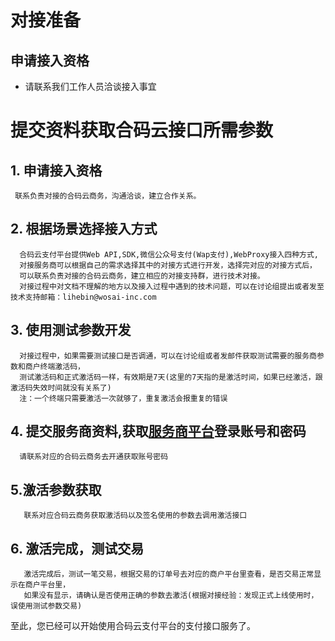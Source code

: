# 对接准备

## 申请接入资格

- 请联系我们工作人员洽谈接入事宜


# 提交资料获取合码云接口所需参数
## 1. 申请接入资格
```
 联系负责对接的合码云商务，沟通洽谈，建立合作关系。
```
## 2. 根据场景选择接入方式
```
  合码云支付平台提供Web API,SDK,微信公众号支付(Wap支付),WebProxy接入四种方式,
  对接服务商可以根据自己的需求选择其中的对接方式进行开发，选择完对应的对接方式后，
  可以联系负责对接的合码云商务，建立相应的对接支持群，进行技术对接。
  对接过程中对文档不理解的地方以及接入过程中遇到的技术问题，可以在讨论组提出或者发至技术支持邮箱：lihebin@wosai-inc.com
```

## 3. 使用测试参数开发
```
  对接过程中，如果需要测试接口是否调通，可以在讨论组或者发邮件获取测试需要的服务商参数和商户终端激活码，
  测试激活码和正式激活码一样，有效期是7天(这里的7天指的是激活时间，如果已经激活，跟激活码失效时间就没有关系了)
  注：一个终端只需要激活一次就够了，重复激活会报重复的错误
```
## 4. 提交服务商资料,获取[服务商平台](https://fsp.hemayun.com)登录账号和密码
```
  请联系对应的合码云商务去开通获取账号密码 
``` 
## 5.激活参数获取
```
   联系对应合码云商务获取激活码以及签名使用的参数去调用激活接口
```
## 6. 激活完成，测试交易
```
   激活完成后，测试一笔交易，根据交易的订单号去对应的商户平台里查看，是否交易正常显示在商户平台里，
   如果没有显示，请确认是否使用正确的参数去激活(根据对接经验：发现正式上线使用时，误使用测试参数交易)
```

至此，您已经可以开始使用合码云支付平台的支付接口服务了。
